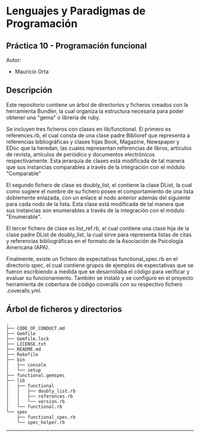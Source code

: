 Lenguajes y Paradigmas de Programación
==================


Práctica 10 - Programación funcional
-----------

Autor:

* Mauricio Orta

Descripción
----------------------

Este repositorio contiene un árbol de directorios y ficheros creados con la herramienta Bundler, la cual organiza la estructura necesaria para 
poder obtener una "gema" o librería de ruby.

Se incluyen tres ficheros con clases en lib/functional. El primero es references.rb, el cual consta de una clase padre Biblioref que representa a referencias bibliográficas
y clases hijas Book, Magazine, Newspaper y EDoc que la heredan, las cuales representan referencias de libros, artículos de revista, artículos de periódico y documentos
electrónicos respectivamente. Esta jerarquía de clases está modificada de tal manera que sus instancias comparables a través de la integración con el módulo "Comparable"

El segundo fichero de clase es doubly_list, el contiene la clase DList, la cual como sugiere el nombre de su fichero posee el comportamiento de
una lista doblemente enlazada, con un enlace al nodo anterior además del siguiente para cada nodo de la lista. Esta clase está modificada de tal 
manera que sus instancias son enumerables a través de la integración con el módulo "Enumerable".

El tercer fichero de clase es list_ref.rb, el cual contiene una clase hija de la clase padre DList de doubly_list, la cual sirve para representa 
listas de citas y referencias bibliográficas en el formato de la Asociación de Psicología Americana (APA).

Finalmente, existe un fichero de expectativas functional_spec.rb en el directorio spec, el cual contiene grupos de ejemplos de expectativas
que se fueron escribiendo a medida que se desarrollaba el código para verificar y evaluar su funcionamiento. También se instaló y se configuró en el
proyecto herramienta de cobertura de código coveralls con su respectivo fichero .coveralls.yml.


Árbol de ficheros y directorios
-------------------------------
``` 
.
├── CODE_OF_CONDUCT.md
├── Gemfile
├── Gemfile.lock
├── LICENSE.txt
├── README.md
├── Rakefile
├── bin
│   ├── console
│   └── setup
├── functional.gemspec
├── lib
│   ├── functional
│   │   ├── doubly_list.rb
│   │   ├── references.rb
│   │   └── version.rb
│   └── functional.rb
└── spec
    ├── functional_spec.rb
    └── spec_helper.rb

``` 
    
---------------------------